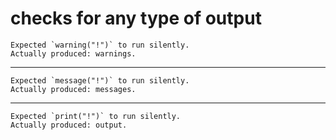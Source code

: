 # checks for any type of output

    Expected `warning("!")` to run silently.
    Actually produced: warnings.

---

    Expected `message("!")` to run silently.
    Actually produced: messages.

---

    Expected `print("!")` to run silently.
    Actually produced: output.

